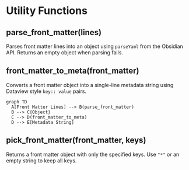 # Utility Functions

## parse_front_matter(lines)
Parses front matter lines into an object using `parseYaml` from the Obsidian API.
Returns an empty object when parsing fails.

## front_matter_to_meta(front_matter)
Converts a front matter object into a single-line metadata string using Dataview
style `key:: value` pairs.

```mermaid
graph TD
  A[Front Matter Lines] --> B(parse_front_matter)
  B --> C{Object}
  C --> D(front_matter_to_meta)
  D --> E[Metadata String]
```

## pick_front_matter(front_matter, keys)
Returns a front matter object with only the specified keys. Use `"*"` or an empty string to keep all keys.
